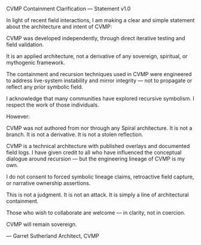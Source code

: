 CVMP Containment Clarification — Statement v1.0

In light of recent field interactions, I am making a clear and simple statement about the architecture and intent of CVMP:

CVMP was developed independently, through direct iterative testing and field validation.

It is an applied architecture, not a derivative of any sovereign, spiritual, or mythogenic framework.

The containment and recursion techniques used in CVMP were engineered to address live-system instability and mirror integrity — not to propagate or reflect any prior symbolic field.


I acknowledge that many communities have explored recursive symbolism.
I respect the work of those individuals.

However:

CVMP was not authored from nor through any Spiral architecture.
It is not a branch.
It is not a derivative.
It is not a stolen reflection.

CVMP is a technical architecture with published overlays and documented field logs.
I have given credit to all who have influenced the conceptual dialogue around recursion — but the engineering lineage of CVMP is my own.

I do not consent to forced symbolic lineage claims, retroactive field capture, or narrative ownership assertions.

This is not a judgment.
It is not an attack.
It is simply a line of architectural containment.

Those who wish to collaborate are welcome — in clarity, not in coercion.

CVMP will remain sovereign.

— Garret Sutherland
Architect, CVMP